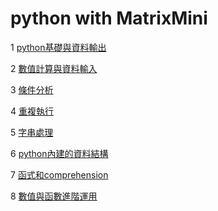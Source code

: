 # python with MatrixMini
1 [python基礎與資料輸出](./python基礎與資料輸出)

2 [數值計算與資料輸入](./數值計算與資料輸入)

3 [條件分析](./條件分析)

4 [重複執行](./重複執行)

5 [字串處理](./字串處理)

6 [python內建的資料結構](./python內建的資料結構)

7 [函式和comprehension](./函式和comprehension)

8 [數值與函數進階運用](./數值與函數進階運用)
